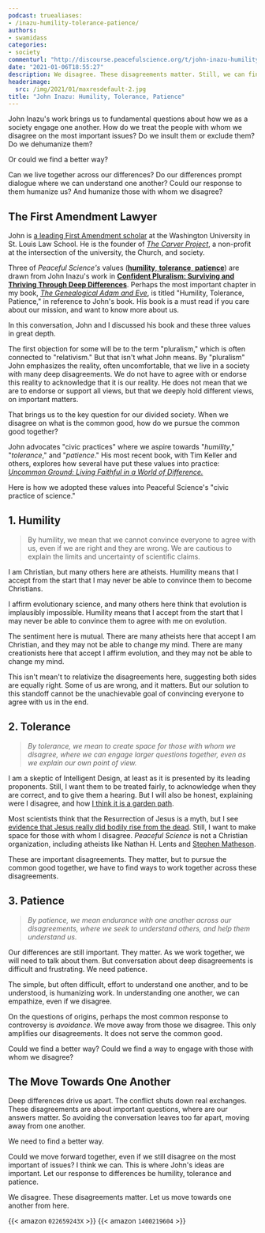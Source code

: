 ```yaml
---
podcast: truealiases:
- /inazu-humility-tolerance-patience/
authors:
- swamidass
categories:
- society
commenturl: "http://discourse.peacefulscience.org/t/john-inazu-humility-tolerance-patience/12965"
date: "2021-01-06T18:55:27"
description: We disagree. These disagreements matter. Still, we can find a better way than conflict. Let us move towards one another from here.
headerimage:
  src: /img/2021/01/maxresdefault-2.jpg
title: "John Inazu: Humility, Tolerance, Patience"
---
```


John Inazu's work brings us to fundamental questions about how we as a society engage one another. How do we treat the people with whom we disagree on the most important issues? Do we insult them or exclude them? Do we dehumanize them?

Or could we find a better way?

Can we live together across our differences? Do our differences prompt dialogue where we can understand one another? Could our response to them humanize us? And humanize those with whom we disagree?

## The First Amendment Lawyer

John is [a leading First Amendment scholar](https://law.wustl.edu/faculty-staff-directory/profile/john-inazu/) at the Washington University in St. Louis Law School. He is the founder of *[The Carver Project](https://www.carverstl.org/)*, a non-profit at the intersection of the university, the Church, and society.

Three of *Peaceful Science's* values ([**humility**, **tolerance**, **patience**](https://peacefulscience.org/mission-and-values/)) are drawn from John Inazu's work in **[Confident Pluralism: Surviving and Thriving Through Deep Differences](https://www.amazon.com/Confident-Pluralism-Surviving-Thriving-Difference/dp/022636545X?tag=swamidass-20)**. Perhaps the most important chapter in my book, *[The Genealogical Adam and Eve](http://peacefulscience.org/genealogical-adam-eve/)*, is titled "Humility, Tolerance, Patience," in reference to John's book. His book is a must read if you care about our mission, and want to know more about us.

In this conversation, John and I discussed his book and these three values in great depth.

The first objection for some will be to the term "pluralism," which is often connected to "relativism." But that isn't what John means. By "pluralism" John emphasizes the reality, often uncomfortable, that we live in a society with many deep disagreements. We do not have to agree with or endorse this reality to acknowledge that it is our reality. He does not mean that we are to endorse or support all views, but that we deeply hold different views, on important matters.

That brings us to the key question for our divided society. When we disagree on what is the common good, how do we pursue the common good together?

John advocates "civic practices" where we aspire towards "*humility*," "*tolerance*," and "*patience*." His most recent book, with Tim Keller and others, explores how several have put these values into practice: *[Uncommon Ground: Living Faithful in a World of Difference.](https://www.amazon.com/Uncommon-Ground-Living-Faithfully-Difference/dp/1400219604?tag=swamidass-20)*

Here is how we adopted these values into Peaceful Science's "civic practice of science."

## 1. Humility

> By humility, we mean that we cannot convince everyone to agree with us, even if we are right and they are wrong. We are cautious to explain the limits and uncertainty of scientific claims.

I am Christian, but many others here are atheists. Humility means that I accept from the start that I may never be able to convince them to become Christians.

I affirm evolutionary science, and many others here think that evolution is implausibly impossible. Humility means that I accept from the start that I may never be able to convince them to agree with me on evolution.

The sentiment here is mutual. There are many atheists here that accept I am Christian, and they may not be able to change my mind. There are many creationists here that accept I affirm evolution, and they may not be able to change my mind.

This isn't mean't to relativize the disagreements here, suggesting both sides are equally right. Some of us are wrong, and it matters. But our solution to this standoff cannot be the unachievable goal of convincing everyone to agree with us in the end.

## 2. Tolerance

> *By tolerance, we mean to create space for those with whom we disagree, where we can engage larger questions together, even as we explain our own point of view.*

I am a skeptic of Intelligent Design, at least as it is presented by its leading proponents. Still, I want them to be treated fairly, to acknowledge when they are correct, and to give them a hearing. But I will also be honest, explaining were I disagree, and how [I think it is a garden path](https://peacefulscience.org/garden-path/).

Most scientists think that the Resurrection of Jesus is a myth, but I see [evidence that Jesus really did bodily rise from the dead](http://www.veritas.org/evidence-easter-scientists-list/). Still, I want to make space for those with whom I disagree. *Peaceful Science* is not a Christian organization, including atheists like Nathan H. Lents and [Stephen Matheson](https://peacefulscience.org/stephen-matheson-humanists-invitation/).

These are important disagreements. They matter, but to pursue the common good together, we have to find ways to work together across these disagreements.

## 3. Patience

> *By patience, we mean endurance with one another across our disagreements, where we seek to understand others, and help them understand us.*

Our differences are still important. They matter. As we work together, we will need to talk about them. But conversation about deep disagreements is difficult and frustrating. We need patience.

The simple, but often difficult, effort to understand one another, and to be understood, is humanizing work. In understanding one another, we can empathize, even if we disagree.

On the questions of origins, perhaps the most common response to controversy is *avoidance*. We move away from those we disagree. This only amplifies our disagreements. It does not serve the common good.

Could we find a better way? Could we find a way to engage with those with whom we disagree?

## The Move Towards One Another

Deep differences drive us apart. The conflict shuts down real exchanges. These disagreements are about important questions, where are our answers matter. So avoiding the conversation leaves too far apart, moving away from one another.

We need to find a better way.

Could we move forward together, even if we still disagree on the most important of issues? I think we can. This is where John's ideas are important. Let our response to differences be humility, tolerance and patience.

We disagree. These disagreements matter. Let us move towards one another from here.

{{< amazon `022659243X` >}}
{{< amazon `1400219604` >}}
